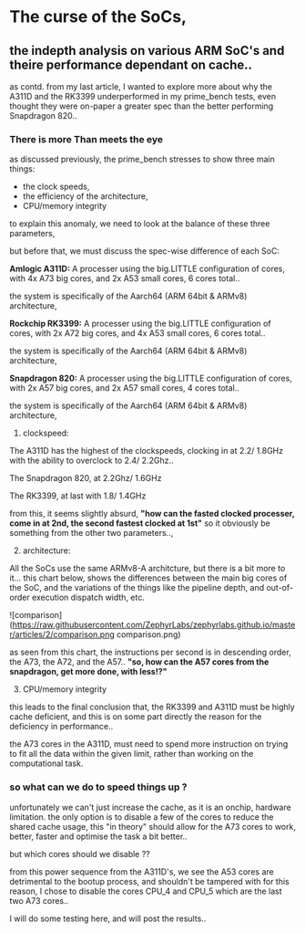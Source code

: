 # The curse of the SoCs,
## the indepth analysis on various ARM SoC's and theire performance dependant on cache..

as contd. from my last article, 
I wanted to explore more about why the A311D and the RK3399 underperformed in my prime_bench tests, even thought they were on-paper
a greater spec than the better performing Snapdragon 820..

### There is more Than meets the eye
as discussed previously, 
the prime_bench stresses to show three main things:
* the clock speeds,  
* the efficiency of the architecture,
* CPU/memory integrity

to explain this anomaly,
we need to look at the balance of these three parameters,

but before that, we must discuss the spec-wise difference of each SoC:

**Amlogic A311D:**
A processer using the big.LITTLE configuration of cores, with 4x A73 big cores, and 2x A53 small cores, 6 cores total..

the system is specifically of the Aarch64 (ARM 64bit & ARMv8) architecture,

**Rockchip RK3399:**
A processer using the big.LITTLE configuration of cores, with 2x A72 big cores, and 4x A53 small cores, 6 cores total..

the system is specifically of the Aarch64 (ARM 64bit & ARMv8) architecture,

**Snapdragon 820:**
A processer using the big.LITTLE configuration of cores, with 2x A57 big cores, and 2x A57 small cores, 4 cores total..

the system is specifically of the Aarch64 (ARM 64bit & ARMv8) architecture,

1. clockspeed:

The A311D has the highest of the clockspeeds, 
clocking in at 2.2/ 1.8GHz with the ability to overclock to 2.4/ 2.2Ghz.. 

The Snapdragon 820, at 2.2Ghz/ 1.6GHz

The RK3399, at last with 1.8/ 1.4GHz

from this, it seems slightly absurd, 
**"how can the fasted clocked processer, come in at 2nd, the second fastest clocked at 1st"**
so it obviously be something from the other two parameters..,

2. architecture:

All the SoCs use the same ARMv8-A architcture, but there is a bit more to it...
this chart below, shows the differences between the main big cores of the SoC, and the variations of the things like the pipeline depth, and out-of-order execution dispatch width, etc.

![comparison](https://raw.githubusercontent.com/ZephyrLabs/zephyrlabs.github.io/master/articles/2/comparison.png comparison.png)

as seen from this chart, the instructions per second is in descending order, the A73, the A72, and the A57..
**"so, how can the A57 cores from the snapdragon, get more done, with less!?"**

3. CPU/memory integrity

this leads to the final conclusion that, the RK3399 and A311D must be highly cache deficient, 
and this is on some part directly the reason for the deficiency in performance..

the A73 cores in the A311D, must need to spend more instruction on trying to fit all the data within the given limit, rather than working on the computational task.

### so what can we do to speed things up ?
unfortunately we can't just increase the cache, as it is an onchip, hardware limitation.
the only option is to disable a few of the cores to reduce the shared cache usage, 
this "in theory" should allow for the A73 cores to work, better, faster and optimise the task a bit better..

but which cores should we disable ??

from this power sequence from the A311D's, we see the A53 cores are detrimental to the bootup process, and shouldn't be tampered with 
for this reason, I chose to disable the cores CPU_4 and CPU_5 which are the last two A73 cores..

I will do some testing here, and will post the results..


